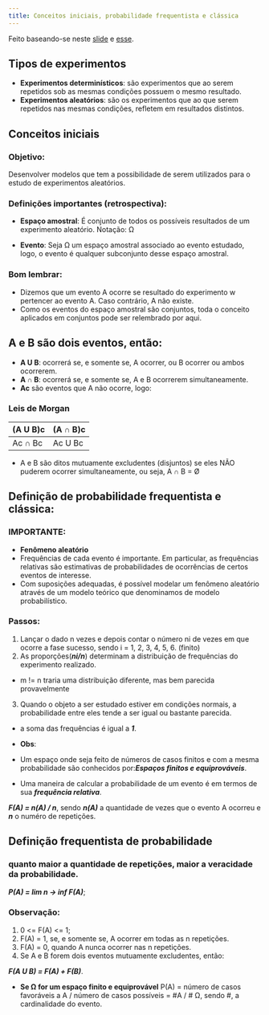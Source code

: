 ```yaml
---
title: Conceitos iniciais, probabilidade frequentista e clássica
---
```


Feito baseando-se neste [slide](https://drive.google.com/file/d/10GVEsvGkBSQPMtB0i2p02zQO8D95QFHB/view) e [esse](https://drive.google.com/file/d/1j6BX4wBWKtZwoAHzoyYeraTwlRaMw56s/view).

## Tipos de experimentos

- **Experimentos determinísticos**: são experimentos que ao serem repetidos sob as mesmas condições possuem o mesmo resultado.
- **Experimentos aleatórios**: são os experimentos que ao que serem repetidos nas mesmas condições, refletem em resultados distintos.

## Conceitos iniciais

### Objetivo:
Desenvolver modelos que tem a possibilidade de serem utilizados para o estudo de experimentos aleatórios.

### Definições importantes (retrospectiva):

- **Espaço amostral**: 
É conjunto de todos os possíveis resultados de um experimento aleatório.
Notação: Ω

- **Evento**:
Seja Ω um espaço amostral associado ao evento estudado, logo, o evento é qualquer subconjunto desse espaço amostral.

### Bom lembrar:

- Dizemos que um evento A ocorre se resultado do experimento w pertencer ao evento A. Caso contrário, A não existe.
- Como os eventos do espaço amostral são conjuntos, toda o conceito aplicados em conjuntos pode ser relembrado por aqui.


## A e B são dois eventos, então:
- **A U B**: ocorrerá se, e somente se, A ocorrer, ou B ocorrer ou ambos ocorrerem.
- **A ∩ B**: ocorrerá se, e somente se, A e B ocorrerem simultaneamente.
- **Ac** são eventos que A não ocorre, logo:

### Leis de Morgan
**(A U B)c** | **(A ∩ B)c** 
--- | --- 
Ac ∩ Bc | Ac U Bc 

- A e B são ditos mutuamente excludentes (disjuntos) se eles NÃO puderem ocorrer simultaneamente, ou seja, A ∩ B = Ø 

## Definição de probabilidade frequentista e clássica:

### IMPORTANTE:
- **Fenômeno aleatório**
- Frequências de cada evento é importante. Em particular, as frequências relativas são estimativas de probabilidades de ocorrências de certos eventos de interesse.
- Com suposições adequadas, é possível modelar um fenômeno aleatório através de um modelo teórico que denominamos de modelo probabilístico.

### Passos:

1. Lançar o dado n vezes e depois contar o número ni de vezes em que ocorre a fase sucesso, sendo i = 1, 2, 3, 4, 5, 6. (finito)
2. As proporções(***ni/n***) determinam a distribuição de frequências do experimento realizado.
  - m != n traria uma distribuição diferente, mas bem parecida provavelmente
3. Quando o objeto a ser estudado estiver em condições normais, a probabilidade entre eles tende a ser igual ou bastante parecida.
  - a soma das frequências é igual a ***1***.   

- **Obs**:
- Um espaço onde seja feito de números de casos finitos e com a mesma probabilidade são conhecidos por:***Espaços finitos e equiprováveis***.

- Uma maneira de calcular a probabilidade de um evento é em termos de sua ***frequência relativa***.

***F(A) = n(A) / n***, sendo ***n(A)*** a quantidade de vezes que o evento A ocorreu e ***n*** o numéro de repetições.

## Definição frequentista de probabilidade

### quanto maior a quantidade de repetições, maior a veracidade da probabilidade.

***P(A) = lim n -> inf F(A)***;

### Observação:
1. 0 <= F(A) <= 1;
2. F(A) = 1, se, e somente se, A ocorrer em todas as n repetições.
3. F(A) = 0, quando A nunca ocorrer nas n repetições.
4. Se A e B forem dois eventos mutuamente excludentes, então:

***F(A U B) = F(A) + F(B)***.

- **Se  Ω for um espaço finito e equiprovável**
P(A) = número de casos favoráveis a A / número de casos possíveis = #A / # Ω, sendo #, a cardinalidade do evento.







